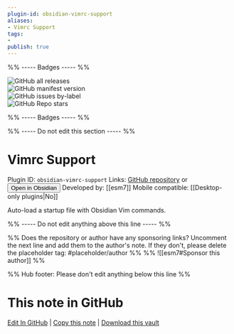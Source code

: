 ```yaml
---
plugin-id: obsidian-vimrc-support
aliases:
- Vimrc Support
tags: 
- 
publish: true
---
```


%% ----- Badges ----- %%

![GitHub all releases](https://img.shields.io/github/downloads/esm7/obsidian-vimrc-support/total?color=573E7A&logo=github&style=for-the-badge)   
![GitHub manifest version](https://img.shields.io/github/manifest-json/v/esm7/obsidian-vimrc-support?color=573E7A&logo=github&style=for-the-badge)   
![GitHub issues by-label](https://img.shields.io/github/issues/esm7/obsidian-vimrc-support/help%20wanted?color=573E7A&logo=github&style=for-the-badge)   
![GitHub Repo stars](https://img.shields.io/github/stars/esm7/obsidian-vimrc-support?color=573E7A&logo=github&style=for-the-badge)

%% ----- Badges ----- %%

%% ----- Do not edit this section ----- %%

# Vimrc Support

Plugin ID: `obsidian-vimrc-support`
Links: [GitHub repository](https://github.com/esm7/obsidian-vimrc-support) or [<button id=HH>Open in Obsidian</button>](obsidian://show-plugin?id=obsidian-vimrc-support)
Developed by: [[esm7]]
Mobile compatible: [[Desktop-only plugins|No]]

Auto-load a startup file with Obsidian Vim commands.

%% ----- Do not edit anything above this line ----- %% 

%% Does the repository or author have any sponsoring links? Uncomment the next line and add them to the author's note. If they don't, please delete the placeholder tag: #placeholder/author %%
%% ![[esm7#Sponsor this author]] %%

%% Hub footer: Please don't edit anything below this line %%

# This note in GitHub

<span class="git-footer">[Edit In GitHub](https://github.dev/obsidian-community/obsidian-hub/blob/main/02%20-%20Community%20Expansions/02.05%20All%20Community%20Expansions/Plugins/obsidian-vimrc-support.md "git-hub-edit-note") | [Copy this note](https://raw.githubusercontent.com/obsidian-community/obsidian-hub/main/02%20-%20Community%20Expansions/02.05%20All%20Community%20Expansions/Plugins/obsidian-vimrc-support.md "git-hub-copy-note") | [Download this vault](https://github.com/obsidian-community/obsidian-hub/archive/refs/heads/main.zip "git-hub-download-vault") </span>
